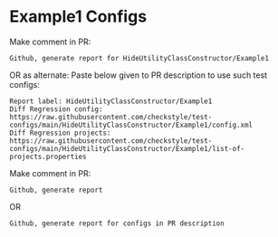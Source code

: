 # Example1 Configs
Make comment in PR:
```
Github, generate report for HideUtilityClassConstructor/Example1
```
OR as alternate:
Paste below given to PR description to use such test configs:
```
Report label: HideUtilityClassConstructor/Example1
Diff Regression config: https://raw.githubusercontent.com/checkstyle/test-configs/main/HideUtilityClassConstructor/Example1/config.xml
Diff Regression projects: https://raw.githubusercontent.com/checkstyle/test-configs/main/HideUtilityClassConstructor/Example1/list-of-projects.properties
```
Make comment in PR:
```
Github, generate report
```
OR
```
Github, generate report for configs in PR description
```
